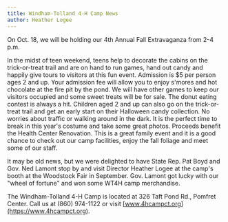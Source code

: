```yaml
---
title: Windham-Tolland 4-H Camp News
author: Heather Logee
---
```


On Oct. 18, we will be holding our 4th Annual Fall Extravaganza from 2-4
p.m.

In the midst of teen weekend, teens help to decorate the cabins on the
trick-or-treat trail and are on hand to run games, hand out candy and
happily give tours to visitors at this fun event. Admission is \$5 per
person ages 2 and up. Your admission fee will allow you to enjoy s'mores
and hot chocolate at the fire pit by the pond. We will have other games
to keep our visitors occupied and some sweet treats will be for sale.
The donut eating contest is always a hit. Children aged 2 and up can
also go on the trick-or-treat trail and get an early start on their
Halloween candy collection. No worries about traffic or walking around
in the dark. It is the perfect time to break in this year's costume and
take some great photos. Proceeds benefit the Health Center Renovation.
This is a great family event and it is a good chance to check out our
camp facilities, enjoy the fall foliage and meet some of our staff.

It may be old news, but we were delighted to have State Rep. Pat Boyd
and Gov. Ned Lamont stop by and visit Director Heather Logee at the
camp's booth at the Woodstock Fair in September. Gov. Lamont got lucky
with our "wheel of fortune" and won some WT4H camp merchandise.

The Windham-Tolland 4-H Camp is located at 326 Taft Pond Rd., Pomfret
Center. Call us at (860) 974-1122 or visit [www.4hcampct.org](https://www.4hcampct.org).
